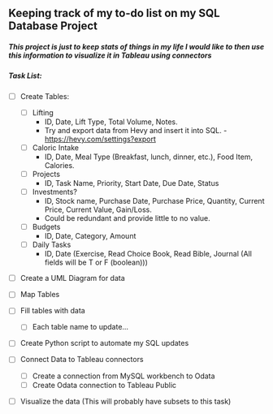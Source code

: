 ## Keeping track of my to-do list on my SQL Database Project
##### This project is just to keep stats of things in my life I would like to then use this information to visualize it in Tableau using connectors
##### Task List:
- [ ] Create Tables:
	- [ ] Lifting
		- ID, Date, Lift Type, Total Volume, Notes.
  		- Try and export data from Hevy and insert it into SQL.
    			-  https://hevy.com/settings?export
	- [ ] Caloric Intake
		- ID, Date, Meal Type (Breakfast, lunch, dinner, etc.), Food Item, Calories.
	- [ ] Projects
		- ID, Task Name, Priority, Start Date, Due Date, Status
	- [ ] Investments?
		- ID, Stock name, Purchase Date, Purchase Price, Quantity, Current Price, Current Value, Gain/Loss.
		- Could be redundant and provide little to no value. 
	- [ ] Budgets
		- ID, Date, Category, Amount
	- [ ] Daily Tasks
 		- ID, Date (Exercise, Read Choice Book, Read Bible, Journal (All fields will be T or F (boolean)))
- [ ] Create a UML Diagram for data
- [ ] Map Tables
- [ ] Fill tables with data
	- [ ] Each table name to update...
- [ ] Create Python script to automate my SQL updates
- [ ] Connect Data to Tableau connectors
	- [ ] Create a connection from MySQL workbench to Odata
 	- [ ] Create Odata connection to Tableau Public
- [ ] Visualize the data (This will probably have subsets to this task)

